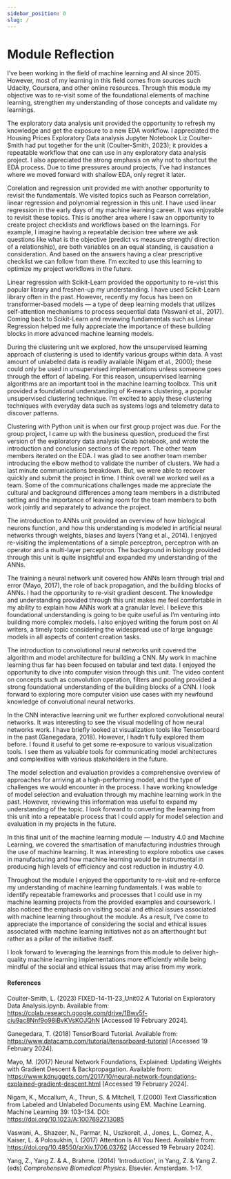 ```yaml
---
sidebar_position: 0
slug: /
---
```


# Module Reflection

I’ve been working in the field of machine learning and AI since 2015. However, most of my learning in this field comes from sources such Udacity, Coursera, and other online resources. Through this module my objective was to re-visit some of the foundational elements of machine learning, strengthen my understanding of those concepts and validate my learnings.

The exploratory data analysis unit provided the opportunity to refresh my knowledge and get the exposure to a new EDA workflow. I appreciated the Housing Prices Exploratory Data analysis Jupyter Notebook Liz Coulter-Smith had put together for the unit (Coulter-Smith, 2023); it provides a repeatable workflow that one can use in any exploratory data analysis project. I also appreciated the strong emphasis on why not to shortcut the EDA process. Due to time pressures around projects, I’ve had instances where we moved forward with shallow EDA, only regret it later.  

Corelation and regression unit provided me with another opportunity to revisit the fundamentals. We visited topics such as Pearson correlation, linear regression and polynomial regression in this unit. I have used linear regression in the early days of my machine learning career. It was enjoyable to revisit these topics. This is another area where I saw an opportunity to create project checklists and workflows based on the learnings. For example, I imagine having a repeatable decision tree where we ask questions like what is the objective (predict vs measure strength/ direction of a relationship), are both variables on an equal standing, is causation a consideration. And based on the answers having a clear prescriptive checklist we can follow from there. I’m excited to use this learning to optimize my project workflows in the future.

Linear regression with Scikit-Learn provided the opportunity to re-vist this popular library and freshen-up my understanding. I have used Scikit-Learn library often in the past. However, recently my focus has been on transformer-based models — a type of deep learning models that utilizes self-attention mechanisms to process sequential data (Vaswani et al., 2017). Coming back to Scikit-Learn and reviewing fundamentals such as Linear Regression helped me fully appreciate the importance of these building blocks in more advanced machine learning models.

During the clustering unit we explored, how the unsupervised learning approach of clustering is used to identify various groups within data. A vast amount of unlabeled data is readily available (Nigam et al., 2000); these could only be used in unsupervised implementations unless someone goes through the effort of labeling. For this reason, unsupervised learning algorithms are an important tool in the machine learning toolbox. This unit provided a foundational understanding of K-means clustering, a popular unsupervised clustering technique. I’m excited to apply these clustering techniques with everyday data such as systems logs and telemetry data to discover patterns.

Clustering with Python unit is when our first group project was due. For the group project, I came up with the business question, produced the first version of the exploratory data analysis Colab notebook, and wrote the introduction and conclusion sections of the report. The other team members iterated on the EDA. I was glad to see another team member introducing the elbow method to validate the number of clusters. We had a last minute communications breakdown. But, we were able to recover quickly and submit the project in time. I think overall we worked well as a team. Some of the communications challenges made me appreciate the cultural and background differences among team members in a distributed setting and the importance of leaving room for the team members to both work jointly and separately to advance the project. 

The introduction to ANNs unit provided an overview of how biological neurons function, and how this understanding is modeled in artificial neural networks through weights, biases and layers (Yang et al., 2014). I enjoyed re-visiting the implementations of a simple perceptron, perceptron with an operator and a multi-layer perceptron. The background in biology provided through this unit is quite insightful and expanded my understanding of the ANNs.

The training a neural network unit covered how ANNs learn through trial and error (Mayo, 2017), the role of back propagation, and the building blocks of ANNs. I had the opportunity to re-visit gradient descent. The knowledge and understanding provided through this unit makes me feel comfortable in my ability to explain how ANNs work at a granular level. I believe this foundational understanding is going to be quite useful as I’m venturing into building more complex models. I also enjoyed writing the forum post on AI writers, a timely topic considering the widespread use of large language models in all aspects of content creation tasks.

The introduction to convolutional neural networks unit covered the algorithm and model architecture for building a CNN. My work in machine learning thus far has been focused on tabular and text data. I enjoyed the opportunity to dive into computer vision through this unit. The video content on concepts such as convolution operation, filters and pooling provided a strong foundational understanding of the building blocks of a CNN. I look forward to exploring more computer vision use cases with my newfound knowledge of convolutional neural networks.

In the CNN interactive learning unit we further explored convolutional neural networks. It was interesting to see the visual modelling of how neural networks work. I have briefly looked at visualization tools like Tensorboard in the past (Ganegedara, 2018). However, I hadn’t fully explored them before. I found it useful to get some re-exposure to various visualization tools. I see them as valuable tools for communicating model architectures and complexities with various stakeholders in the future.

The model selection and evaluation provides a comprehensive overview of approaches for arriving at a high-performing model, and the type of challenges we would encounter in the process. I have working knowledge of model selection and evaluation through my machine learning work in the past. However, reviewing this information was useful to expand my understanding of the topic. I look forward to converting the learning from this unit into a repeatable process that I could apply for model selection and evaluation in my projects in the future.

In this final unit of the machine learning module — Industry 4.0 and Machine Learning, we covered the smartisation of manufacturing industries through the use of machine learning. It was interesting to explore robotics use cases in manufacturing and how machine learning would be instrumental in producing high levels of efficiency and cost reduction in industry 4.0.

Throughout the module I enjoyed the opportunity to re-visit and re-enforce my understanding of machine learning fundamentals. I was wable to identify repeatable frameworks and processes that I could use in my machine learning projects from the provided examples and coursework. I also noticed the emphasis on visiting social and ethical issues associated with machine learning throughout the module. As a result, I’ve come to appreciate the importance of considering the social and ethical issues associated with machine learning initiatives not as an afterthought but rather as a pillar of the initiative itself. 

I look forward to leveraging the learnings from this module to deliver high-quality machine learning implementations more efficiently while being mindful of the social and ethical issues that may arise from my work.


#### References

Coulter-Smith, L. (2023) FIXED-14-11-23_Unit02 A Tutorial on Exploratory Data Analysis.ipynb. Available from: https://colab.research.google.com/drive/1Bwv5f-ciu9ac8Nnf9o98iBvKVsKOJQhN [Accessed 19 February 2024].

Ganegedara, T. (2018) TensorBoard Tutorial. Available from: https://www.datacamp.com/tutorial/tensorboard-tutorial [Accessed 19 February 2024].

Mayo, M. (2017) Neural Network Foundations, Explained: Updating Weights with Gradient Descent & Backpropagation. Available from: https://www.kdnuggets.com/2017/10/neural-network-foundations-explained-gradient-descent.html [Accessed 19 February 2024].

Nigam, K., Mccallum, A., Thrun, S. & Mitchell, T.(2000) Text Classification from Labeled and Unlabeled Documents using EM. Machine Learning. Machine Learning 39: 103–134. DOI: https://doi.org/10.1023/A:1007692713085

Vaswani, A., Shazeer, N., Parmar, N., Uszkoreit, J., Jones, L., Gomez, A., Kaiser, L. & Polosukhin, I. (2017) Attention Is All You Need. Available from: https://doi.org/10.48550/arXiv.1706.03762 [Accessed 19 February 2024].

Yang, Z., Yang Z. & A., Brahme. (2014) 'Introduction', in Yang, Z. & Yang Z. (eds) *Comprehensive Biomedical Physics*. Elsevier. Amsterdam. 1-17.
